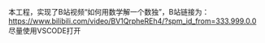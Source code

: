 本工程，实现了B站视频“如何用数学解一个数独”，B站链接为：https://www.bilibili.com/video/BV1QrpheREh4/?spm_id_from=333.999.0.0
尽量使用VSCODE打开
